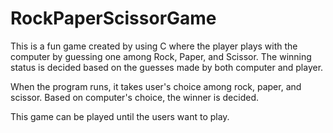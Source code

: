 # RockPaperScissorGame
This is a fun game created by using C where the player plays with the computer by guessing one among Rock, Paper, and Scissor. The winning status is decided based on the guesses made by both computer and player. 

When the program runs, it takes user's choice among rock, paper, and scissor. Based on computer's choice, the winner is decided.

This game can be played until the users want to play.
